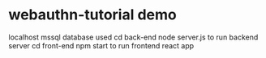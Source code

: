 # webauthn-tutorial demo
localhost mssql database used
cd back-end node server.js to run backend server
cd front-end npm start to run frontend react app
